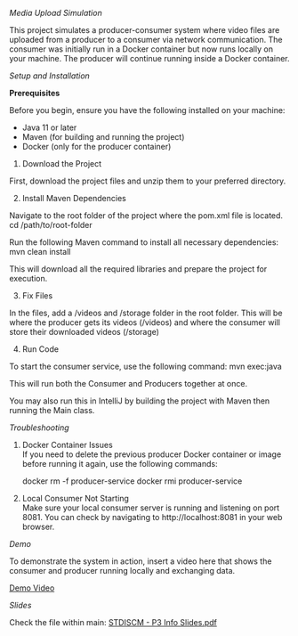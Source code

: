 *Media Upload Simulation*

This project simulates a producer-consumer system where video files are uploaded from a producer to a consumer via network communication. The consumer was initially run in a Docker container but now runs locally on your machine. The producer will continue running inside a Docker container.

*Setup and Installation*

**Prerequisites**

Before you begin, ensure you have the following installed on your machine:

- Java 11 or later
- Maven (for building and running the project)
- Docker (only for the producer container)

1. Download the Project

First, download the project files and unzip them to your preferred directory.

2. Install Maven Dependencies

Navigate to the root folder of the project where the pom.xml file is located.
cd /path/to/root-folder

Run the following Maven command to install all necessary dependencies:
mvn clean install

This will download all the required libraries and prepare the project for execution.

3. Fix Files

In the files, add a /videos and /storage folder in the root folder. This will be where the producer gets its videos (/videos) and where the consumer will store their downloaded videos (/storage)

4. Run Code 

To start the consumer service, use the following command:
mvn exec:java

This will run both the Consumer and Producers together at once.

You may also run this in IntelliJ by building the project with Maven then running the Main class.

*Troubleshooting*

1. Docker Container Issues  
   If you need to delete the previous producer Docker container or image before running it again, use the following commands:

   docker rm -f producer-service
   docker rmi producer-service

2. Local Consumer Not Starting  
   Make sure your local consumer server is running and listening on port 8081. You can check by navigating to http://localhost:8081 in your web browser.

*Demo*

To demonstrate the system in action, insert a video here that shows the consumer and producer running locally and exchanging data.

[Demo Video](https://drive.google.com/file/d/1tMi9zZUYZpvt-4nBOfAMlMvxNVtItTmL/view?usp=sharing)

*Slides*

Check the file within main: [STDISCM - P3 Info Slides.pdf](https://github.com/lordpinpin/p3-producer-consumer/blob/main/STDISCM%20-%20P3%20Info%20Slides.pdf)
